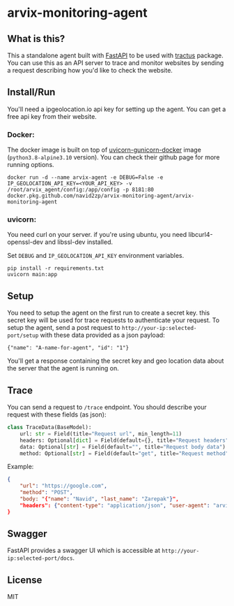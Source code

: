 # arvix-monitoring-agent

## What is this?

This a standalone agent built with [FastAPI][2] to be used with [tractus][1] package. You can use this as an API server to trace and monitor websites by sending a request describing how you'd like to check the website.


## Install/Run

You'll need a ipgeolocation.io api key for setting up the agent. You can get a free api key from their website.

### Docker:

The docker image is built on top of [uvicorn-gunicorn-docker][3] image (`python3.8-alpine3.10` version). You can check their github page for more running options.
```
docker run -d --name arvix-agent -e DEBUG=False -e IP_GEOLOCATION_API_KEY=<YOUR_API_KEY> -v /root/arvix_agent/config:/app/config -p 8181:80 docker.pkg.github.com/navid2zp/arvix-monitoring-agent/arvix-monitoring-agent
```

### uvicorn:

You need curl on your server. if you're using ubuntu, you need libcurl4-openssl-dev and libssl-dev installed.

Set `DEBUG` and `IP_GEOLOCATION_API_KEY` environment variables.

```
pip install -r requirements.txt
uvicorn main:app
```


## Setup

You need to setup the agent on the first run to create a secret key. this secret key will be used for trace requests to authenticate your request.
To setup the agent, send a post request to `http://your-ip:selected-port/setup` with these data provided as a json payload:
```
{"name": "A-name-for-agent", "id": "1"}
```
You'll get a response containing the secret key and geo location data about the server that the agent is running on.

## Trace

You can send a request to `/trace` endpoint. You should describe your request with these fields (as json):

```python
class TraceData(BaseModel):
    url: str = Field(title="Request url", min_length=11)
    headers: Optional[dict] = Field(default={}, title="Request headers")
    data: Optional[str] = Field(default="", title="Request body data")
    method: Optional[str] = Field(default="get", title="Request method", min_length=3)
```

Example:

```json
{
    "url": "https://google.com",
    "method": "POST",
    "body: "{"name": "Navid", "last_name": "Zarepak"}",
    "headers": {"content-type": "application/json", "user-agent": "arvix-agent"}
}
```

## Swagger

FastAPI provides a swagger UI which is accessible at `http://your-ip:selected-port/docs`.


License
----
MIT

[1]: https://github.com/Navid2zp/tractus
[2]: https://fastapi.tiangolo.com
[3]: https://github.com/tiangolo/uvicorn-gunicorn-docker
